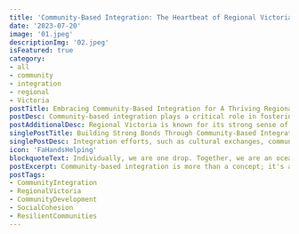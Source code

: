 ```yaml
---
title: 'Community-Based Integration: The Heartbeat of Regional Victoria'
date: '2023-07-20'
image: '01.jpeg'
descriptionImg: '02.jpeg'
isFeatured: true
category:
- all
- community
- integration
- regional
- Victoria
postTitle: Embracing Community-Based Integration for A Thriving Regional Victoria
postDesc: Community-based integration plays a critical role in fostering healthy, thriving societies, particularly in regional areas. Regional Victoria, with its diverse and vibrant communities, benefits immensely from these integration efforts.
postAdditionalDesc: Regional Victoria is known for its strong sense of community. This sense of belonging and unity stems from community-based integration, a practice that cultivates mutual understanding, inclusivity, and cooperation among diverse members of the community.
singlePostTitle: Building Strong Bonds Through Community-Based Integration
singlePostDesc: Integration efforts, such as cultural exchanges, communal activities, and support groups, help to establish strong bonds among community members. They nurture a sense of belonging, encourage mutual respect, and foster a sense of shared responsibility towards the wellbeing of the community.
icon: 'FaHandsHelping'
blockquoteText: Individually, we are one drop. Together, we are an ocean. Ryunosuke Satoro
postExcerpt: Community-based integration is more than a concept; it's a way of life in regional Victoria. The benefits are manifold - improved social cohesion, better mental health, increased civic participation, and more sustainable, resilient communities.
postTags:
- CommunityIntegration
- RegionalVictoria
- CommunityDevelopment
- SocialCohesion
- ResilientCommunities
---
```

